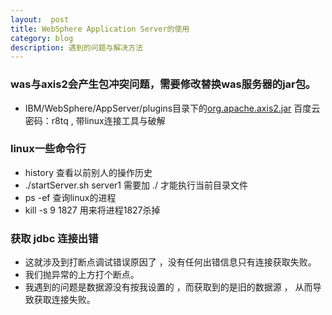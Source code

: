 ```yaml
---
layout:  post
title: WebSphere Application Server的使用
category: blog
description: 遇到的问题与解决方法
---
```




### was与axis2会产生包冲突问题，需要修改替换was服务器的jar包。

* IBM/WebSphere/AppServer/plugins目录下的[org.apache.axis2.jar](https://pan.baidu.com/s/1FdwP4R1AV9vmhDLU9VDGIQ) 百度云密码：r8tq , 带linux连接工具与破解

### linux一些命令行

* history 查看以前别人的操作历史
* ./startServer.sh server1 需要加 ./ 才能执行当前目录文件
* ps -ef 查询linux的进程
* kill -s 9 1827 用来将进程1827杀掉

### 获取 jdbc 连接出错

* 这就涉及到打断点调试错误原因了 ，没有任何出错信息只有连接获取失败。
* 我们抛异常的上方打个断点。
* 我遇到的问题是数据源没有按我设置的 ，而获取到的是旧的数据源 ， 从而导致获取连接失败。